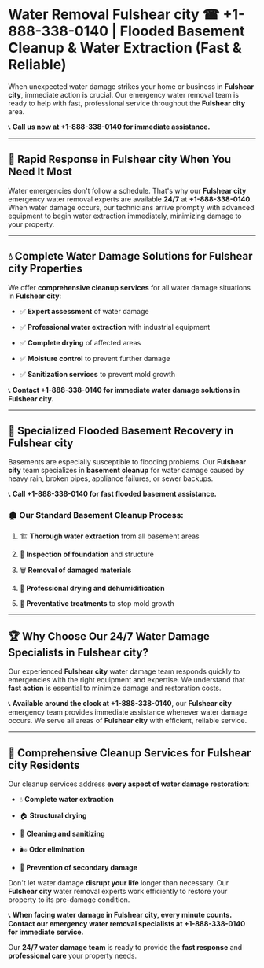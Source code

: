 # Water Removal Fulshear city ☎ +1-888-338-0140 | Flooded Basement Cleanup & Water Extraction (Fast & Reliable)

When unexpected water damage strikes your home or business in **Fulshear city**, immediate action is crucial. Our emergency water removal team is ready to help with fast, professional service throughout the **Fulshear city** area. 

📞 **Call us now at +1-888-338-0140 for immediate assistance.**
---
## 🚀 Rapid Response in Fulshear city When You Need It Most
Water emergencies don't follow a schedule. That's why our **Fulshear city** emergency water removal experts are available **24/7** at **+1-888-338-0140**. When water damage occurs, our technicians arrive promptly with advanced equipment to begin water extraction immediately, minimizing damage to your property.
---
## 💧 Complete Water Damage Solutions for Fulshear city Properties
We offer **comprehensive cleanup services** for all water damage situations in **Fulshear city**:
- ✅ **Expert assessment** of water damage  
- ✅ **Professional water extraction** with industrial equipment  
- ✅ **Complete drying** of affected areas  
- ✅ **Moisture control** to prevent further damage  
- ✅ **Sanitization services** to prevent mold growth  
📞 **Contact +1-888-338-0140 for immediate water damage solutions in Fulshear city.**
---
## 🌊 Specialized Flooded Basement Recovery in Fulshear city
Basements are especially susceptible to flooding problems. Our **Fulshear city** team specializes in **basement cleanup** for water damage caused by heavy rain, broken pipes, appliance failures, or sewer backups. 
📞 **Call +1-888-338-0140 for fast flooded basement assistance.**
### 🏚️ Our Standard Basement Cleanup Process:
1. 🏗️ **Thorough water extraction** from all basement areas  
2. 🔎 **Inspection of foundation** and structure  
3. 🗑️ **Removal of damaged materials**  
4. 💨 **Professional drying and dehumidification**  
5. 🚫 **Preventative treatments** to stop mold growth  
---
## 🏆 Why Choose Our 24/7 Water Damage Specialists in Fulshear city?
Our experienced **Fulshear city** water damage team responds quickly to emergencies with the right equipment and expertise. We understand that **fast action** is essential to minimize damage and restoration costs.
📞 **Available around the clock at +1-888-338-0140**, our **Fulshear city** emergency team provides immediate assistance whenever water damage occurs. We serve all areas of **Fulshear city** with efficient, reliable service.
---
## 🧹 Comprehensive Cleanup Services for Fulshear city Residents
Our cleanup services address **every aspect of water damage restoration**:
- 💧 **Complete water extraction**  
- 🏠 **Structural drying**  
- 🧼 **Cleaning and sanitizing**  
- 🌬️ **Odor elimination**  
- 🚫 **Prevention of secondary damage**  
Don't let water damage **disrupt your life** longer than necessary. Our **Fulshear city** water removal experts work efficiently to restore your property to its pre-damage condition.
📞 **When facing water damage in Fulshear city, every minute counts. Contact our emergency water removal specialists at +1-888-338-0140 for immediate service.**
Our **24/7 water damage team** is ready to provide the **fast response** and **professional care** your property needs.
